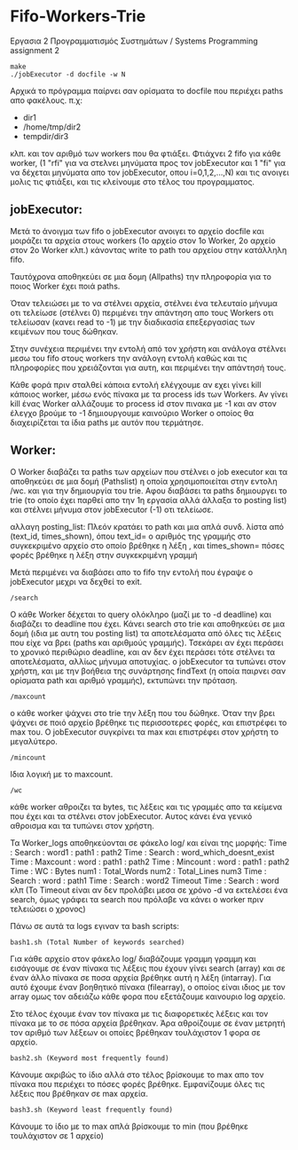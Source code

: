 # Fifo-Workers-Trie
Εργασια 2 Προγραμματισμός Συστημάτων / Systems Programming assignment 2

    make
    ./jobExecutor -d docfile -w N
Αρχικά το πρόγραμμα παίρνει σαν ορίσματα το docfile που περιέχει paths απο φακέλους. π.χ:

*   dir1
*   /home/tmp/dir2
*   tempdir/dir3

κλπ.
και τον αριθμό των workers που θα φτιάξει. Φτιάχνει 2 fifo για κάθε worker, (1 "rfi" για να στελνει μηνύματα προς τον jobExecutor και 1 "fi" για να δέχεται μηνύματα απο τον jobExecutor, οπου i=0,1,2,...,N) και τις ανοιγει μολις τις φτιάξει, και τις κλείνουμε στο τέλος του προγραμματος.

## jobExecutor:
Μετά το άνοιγμα των fifo ο jobExecutor ανοιγει το αρχείο docfile και μοιράζει τα αρχεία στους workers (1ο αρχείο στον 1ο Worker, 2o αρχείο στον 2ο Worker κλπ.) κάνοντας write το path του αρχείου στην κατάλληλη fifo.

Ταυτόχρονα αποθηκεύει σε μια δομη (Allpaths) την πληροφορία για το ποιος Worker έχει ποιά paths.

Όταν τελειώσει με το να στέλνει αρχεία, στέλνει ένα τελευταίο μήνυμα οτι τελείωσε (στέλνει 0) περιμένει την απάντηση απο τους Workers οτι τελείωσαν (κανει read το -1) με την διαδικασία επεξεργασίας των κειμένων που τους δώθηκαν.

Στην συνέχεια περιμένει την εντολή από τον χρήστη και ανάλογα στέλνει μεσω του fifo στους workers την ανάλογη εντολή καθώς και τις πληροφορίες που χρειάζονται για αυτη, και περιμένει την απάντησή τους.

Κάθε φορά πριν σταλθεί κάποια εντολή ελέγχουμε αν εχει γίνει kill κάποιος worker, μέσω ενός πίνακα με τα process ids των Workers. Αν γίνει kill ένας Worker αλλάζουμε το process id στον πινακα με -1 και αν στον έλεγχο βρούμε το -1 δημιουργουμε καινούριο Worker ο οποίος θα διαχειρίζεται τα ίδια paths με αυτόν που τερμάτησε.

## Worker:
Ο Worker διαβάζει τα paths των αρχείων που στέλνει ο job executor και τα αποθηκεύει σε μια δομή (Pathslist) η οποία χρησιμοποιείται στην εντολη /wc. και για την δημιουργία του trie.
Αφου διαβάσει τα paths δημιουργει το trie (το οποίο έχει παρθεί απο την 1η εργασία αλλά άλλαξα το posting list) και στέλνει μήνυμα στον jobExecutor (-1) οτι τελείωσε.

αλλαγη posting_list: Πλεόν κρατάει το path και μια απλά συνδ. λίστα από (text_id, times_shown), όπου text_id= ο αριθμός της γραμμής στο συγκεκριμένο αρχείο στο οποίο βρέθηκε η λέξη , και times_shown= πόσες φορές βρέθηκε η λέξη στην συγκεκριμένη γραμμή

Μετά περιμένει να διαβάσει απο το fifo την εντολή που έγραψε ο jobExecutor μεχρι να δεχθεί το exit.

</hr>

    /search
Ο κάθε Worker δέχεται το query ολόκληρο (μαζί με το -d deadline) και διαβάζει το deadline που έχει.
Κάνει search στο trie και αποθηκεύει σε μια δομή (ιδια με αυτη του posting list) τα αποτελέσματα από όλες τις λέξεις που είχε να βρει (paths και αριθμούς γραμμής). Τσεκάρει αν έχει περάσει το χρονικό περιθώριο deadline, και αν δεν έχει περάσει τότε στέλνει τα αποτελέσματα, αλλίως μήνυμα αποτυχίας. ο jobExecutor τα τυπώνει στον χρήστη, και με την βοήθεια της συνάρτησης findText (η οποία παιρνει σαν ορίσματα path και αριθμό γραμμής), εκτυπώνει την πρόταση.

    /maxcount
ο κάθε worker ψάχνει στο trie την λέξη που του δώθηκε. Όταν την βρει ψάχνει σε ποιό αρχείο βρέθηκε τις περισσοτερες φορές, και επιστρέφει το max του. Ο jobExecutor συγκρίνει τα max και επιστρέφει στον χρήστη το μεγαλύτερο.

    /mincount 
Ιδια λογική με το maxcount.

    /wc
κάθε worker αθροιζει τα bytes, τις λέξεις και τις γραμμές απο τα κείμενα που έχει και τα στέλνει στον jobExecutor. Αυτος κάνει ένα γενικό αθροισμα και τα τυπώνει στον χρήστη. 

Τα Worker_logs αποθηκεύονται σε φάκελο log/ και είναι της μορφής:
Time : Search : word1 : path1 : path2
Time : Search : word_which_doesnt_exist
Time : Maxcount : word : path1 : path2
Time : Mincount : word : path1 : path2
Time : WC : Bytes num1 : Total_Words num2 : Total_Lines num3
Time : Search : word : path1
Time : Search : word2
Timeout
Time : Search : word
κλπ (Το Timeout είναι αν δεν προλάβει μεσα σε χρόνο -d να εκτελέσει ένα search, όμως γράφει τα search που πρόλαβε να κάνει ο worker πριν τελειώσει ο χρονος)

Πάνω σε αυτά τα logs εγιναν τα bash scripts:

    bash1.sh (Total Number of keywords searched)
Για κάθε αρχείο στον φάκελο log/ διαβάζουμε γραμμη γραμμη και εισάγουμε σε έναν πίνακα τις λέξεις που έχουν γίνει search (array) και σε έναν άλλο πίνακα σε ποσα αρχεία βρέθηκε αυτή η λέξη (intarray). Για αυτό έχουμε έναν βοηθητικό πίνακα (filearray), o οποίος είναι ιδιος με τον array ομως τον αδειάζω κάθε φορα που εξετάζουμε καινουριο log αρχείο.

Στο τέλος έχουμε έναν τον πίνακα με τις διαφορετικές λέξεις και τον πίνακα με το σε πόσα αρχεία βρέθηκαν.
Άρα αθροίζουμε σε έναν μετρητή τον αριθμό των λέξεων οι οποίες βρέθηκαν τουλάχιστον 1 φορα σε αρχείο.

    bash2.sh (Keyword most frequently found)
Κάνουμε ακριβώς το ίδιο αλλά στο τέλος βρίσκουμε το max απο τον πίνακα που περιέχει το πόσες φορές βρέθηκε.
Εμφανίζουμε όλες τις λέξεις που βρέθηκαν σε max αρχεία.

    bash3.sh (Keyword least frequently found)
Κάνουμε το ίδιο με το max απλά βρίσκουμε το min (που βρέθηκε τουλάχιστον σε 1 αρχείο)
